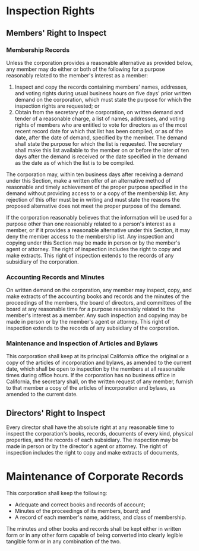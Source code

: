 # Inspection Rights

## Members' Right to Inspect

### Membership Records

Unless the corporation provides a reasonable alternative as provided below, any member may do either or both of the following for a purpose reasonably related to the member's interest as a member:

1. Inspect and copy the records containing members' names, addresses, and voting rights during usual business hours on five days' prior written demand on the corporation, which must state the purpose for which the inspection rights are requested; or
2. Obtain from the secretary of the corporation, on written demand and tender of a reasonable charge, a list of names, addresses, and voting rights of members who are entitled to vote for directors as of the most recent record date for which that list has been compiled, or as of the date, after the date of demand, specified by the member. The demand shall state the purpose for which the list is requested. The secretary shall make this list available to the member on or before the later of ten days after the demand is received or the date specified in the demand as the date as of which the list is to be compiled.

The corporation may, within ten business days after receiving a demand under this Section, make a written offer of an alternative method of reasonable and timely achievement of the proper purpose specified in the demand without providing access to or a copy of the membership list. Any rejection of this offer must be in writing and must state the reasons the proposed alternative does not meet the proper purpose of the demand.

If the corporation reasonably believes that the information will be used for a purpose other than one reasonably related to a person's interest as a member, or if it provides a reasonable alternative under this Section, it may deny the member access to the membership list. Any inspection and copying under this Section may be made in person or by the member's agent or attorney. The right of inspection includes the right to copy and make extracts. This right of inspection extends to the records of any subsidiary of the corporation.

### Accounting Records and Minutes
On written demand on the corporation, any member may inspect, copy, and make extracts of the accounting books and records and the minutes of the proceedings of the members, the board of directors, and committees of the board at any reasonable time for a purpose reasonably related to the member's interest as a member. Any such inspection and copying may be made in person or by the member's agent or attorney. This right of inspection extends to the records of any subsidiary of the corporation.

### Maintenance and Inspection of Articles and Bylaws
This corporation shall keep at its principal California office the original or a copy of the articles of incorporation and bylaws, as amended to the current date, which shall be open to inspection by the members at all reasonable times during office hours. If the corporation has no business office in California, the secretary shall, on the written request of any member, furnish to that member a copy of the articles of incorporation and bylaws, as amended to the current date.

## Directors' Right to Inspect

Every director shall have the absolute right at any reasonable time to inspect the corporation's books, records, documents of every kind, physical properties, and the records of each subsidiary. The inspection may be made in person or by the director's agent or attorney. The right of inspection includes the right to copy and make extracts of documents,

# Maintenance of Corporate Records

This corporation shall keep the following:
* Adequate and correct books and records of account;
* Minutes of the proceedings of its members, board; and
* A record of each member's name, address, and class of membership.

The minutes and other books and records shall be kept either in written form or in any other form capable of being converted into clearly legible tangible form or in any combination of the two.
